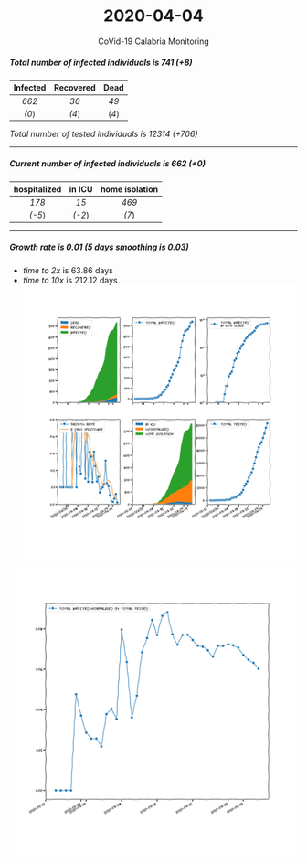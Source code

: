 <div align='center'>

# 2020-04-04
CoVid-19 Calabria Monitoring
</div>

##### Total number of infected individuals is 741 (+8)
Infected | Recovered | Dead
:---: | :---: | :---:
*662* | *30* | *49*
*(0*) | *(4*) | (*4*)

*Total number of tested individuals is 12314 (+706)*
***
##### Current number of infected individuals is 662 (+0)
hospitalized | in ICU | home isolation
:---: | :---: | :---:
*178* |*15* |*469*
*(-5*) |*(-2*) |*(7*)
***
##### Growth rate is 0.01 (5 days smoothing is 0.03)
- *time to 2x* is 63.86 days
- *time to 10x* is 212.12 days
![stats][stats]

![infected_normalized][infected_normalized]

[stats]: stats_Calabria.png
[infected_normalized]: infected_normalized_Calabria.png
